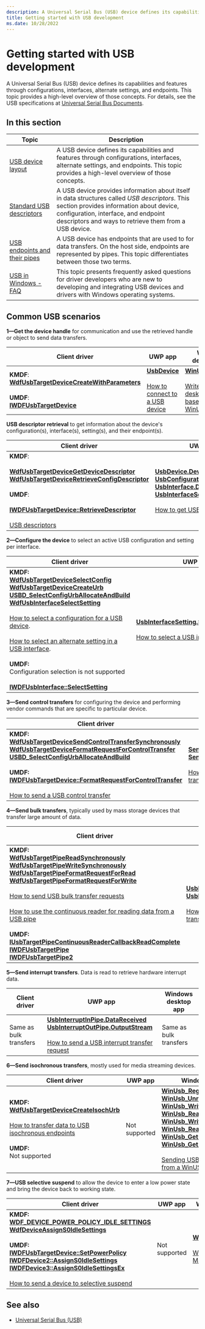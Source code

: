 ```yaml
---
description: A Universal Serial Bus (USB) device defines its capabilities and features through configurations, interfaces, alternate settings, and endpoints.
title: Getting started with USB development
ms.date: 10/28/2022
---
```


# Getting started with USB development

A Universal Serial Bus (USB) device defines its capabilities and features through configurations, interfaces, alternate settings, and endpoints. This topic provides a high-level overview of those concepts. For details, see the USB specifications at [Universal Serial Bus Documents]( https://go.microsoft.com/fwlink/p/?linkid=224892).

## In this section

| Topic | Description |
|---|---|
| [USB device layout](usb-device-layout.md) | A USB device defines its capabilities and features through configurations, interfaces, alternate settings, and endpoints. This topic provides a high-level overview of those concepts. |
| [Standard USB descriptors](standard-usb-descriptors.md) | A USB device provides information about itself in data structures called _USB descriptors_. This section provides information about device, configuration, interface, and endpoint descriptors and ways to retrieve them from a USB device. |
| [USB endpoints and their pipes](usb-endpoints-and-their-pipes.md) | A USB device has endpoints that are used to for data transfers. On the host side, endpoints are represented by pipes. This topic differentiates between those two terms. |
| [USB in Windows - FAQ](usb-faq--introductory-level.yml) | This topic presents frequently asked questions for driver developers who are new to developing and integrating USB devices and drivers with Windows operating systems. |

## Common USB scenarios

**1—Get the device handle** for communication and use the retrieved handle or object to send data transfers.

| Client driver | UWP app | Windows desktop app |
|---|---|---|
| **KMDF**:</br>**[WdfUsbTargetDeviceCreateWithParameters](/windows-hardware/drivers/ddi/wdfusb/nf-wdfusb-wdfusbtargetdevicecreatewithparameters)**</br></br>**UMDF**:<br>**[IWDFUsbTargetDevice](/windows-hardware/drivers/ddi/wudfusb/nn-wudfusb-iwdfusbtargetdevice)** | **[UsbDevice](/uwp/api/Windows.Devices.Usb.UsbDevice)**</br></br>[How to connect to a USB device](how-to-connect-to-a-usb-device--uwp-app-.md) | **[WinUsb_Initialize](/windows/win32/api/winusb/nf-winusb-winusb_initialize)**</br></br>[Write a Windows desktop app based on the WinUSB template](how-to-write-a-windows-desktop-app-that-communicates-with-a-usb-device.md) |

**USB descriptor retrieval** to get information about the device's configuration(s), interface(s), setting(s), and their endpoint(s).

| Client driver | UWP app | Windows desktop app |
|---|---|---|
| **KMDF**:<br></br>**[WdfUsbTargetDeviceGetDeviceDescriptor](/windows-hardware/drivers/ddi/wdfusb/nf-wdfusb-wdfusbtargetdevicegetdevicedescriptor)**</br>**[WdfUsbTargetDeviceRetrieveConfigDescriptor](/windows-hardware/drivers/ddi/wdfusb/nf-wdfusb-wdfusbtargetdeviceretrieveconfigdescriptor)**</br></br>**UMDF**:</br></br>**[IWDFUsbTargetDevice::RetrieveDescriptor](/windows-hardware/drivers/ddi/wudfusb/nf-wudfusb-iwdfusbtargetdevice-retrievedescriptor)**</br></br>[USB descriptors](usb-descriptors.md) | **[UsbDevice.DeviceDescriptor](/uwp/api/Windows.Devices.Usb.UsbDevice#Windows_Devices_Usb_UsbDevice_DeviceDescriptor)**</br>**[UsbConfiguration.Descriptors](/uwp/api/Windows.Devices.Usb.UsbConfiguration#Windows_Devices_Usb_UsbConfiguration_Descriptors)**</br>**[UsbInterface.Descriptors](/uwp/api/Windows.Devices.Usb.UsbInterface#Windows_Devices_Usb_UsbInterface_Descriptors)**</br>**[UsbInterfaceSetting.Descriptors](/uwp/api/Windows.Devices.Usb.UsbInterfaceSetting#Windows_Devices_Usb_UsbInterfaceSetting_Descriptors)**</br></br>[How to get USB descriptors](how-to-get-usb-descriptors--uwp-app-.md) | **[WinUsb_GetDescriptor](/windows/win32/api/winusb/nf-winusb-winusb_getdescriptor)**</br>**[WinUsb_QueryInterfaceSettings](/windows/win32/api/winusb/nf-winusb-winusb_queryinterfacesettings)**</br>**[WinUsb_QueryPipe](/windows/win32/api/winusb/nf-winusb-winusb_querypipe)**</br></br>[Query the Device for USB Descriptors](using-winusb-api-to-communicate-with-a-usb-device.md#step-2-query-the-device-for-usb-descriptors) |

**2—Configure the device** to select an active USB configuration and setting per interface.

| Client driver | UWP app | Windows desktop app |
|---|---|---|
| **KMDF:**</br>**[WdfUsbTargetDeviceSelectConfig](/windows-hardware/drivers/ddi/wdfusb/nf-wdfusb-wdfusbtargetdeviceselectconfig)**</br>**[WdfUsbTargetDeviceCreateUrb](/windows-hardware/drivers/ddi/wdfusb/nf-wdfusb-wdfusbtargetdevicecreateurb)**</br>**[USBD_SelectConfigUrbAllocateAndBuild](/windows-hardware/drivers/ddi/usbdlib/nf-usbdlib-usbd_selectconfigurballocateandbuild)**</br>**[WdfUsbInterfaceSelectSetting](/windows-hardware/drivers/ddi/wdfusb/nf-wdfusb-wdfusbinterfaceselectsetting)**</br></br>[How to select a configuration for a USB device](how-to-select-a-configuration-for-a-usb-device.md).</br></br>[How to select an alternate setting in a USB interface](select-a-usb-alternate-setting.md).</br></br>**UMDF:**</br>Configuration selection is not supported</br></br>**[IWDFUsbInterface::SelectSetting](/windows-hardware/drivers/ddi/wudfusb/nf-wudfusb-iwdfusbinterface-selectsetting)** | **[UsbInterfaceSetting.SelectSettingAsync](/uwp/api/Windows.Devices.Usb.UsbInterfaceSetting#Windows_Devices_Usb_UsbInterfaceSetting_SelectSettingAsync)**</br></br>[How to select a USB interface setting](how-to-select-a-usb-interface-setting--uwp-app-.md) | **[WinUsb_SetCurrentAlternateSetting](/windows/win32/api/winusb/nf-winusb-winusb_setcurrentalternatesetting)** |

**3—Send control transfers** for configuring the device and performing vendor commands that are specific to particular device.

| Client driver | UWP app | Windows desktop app |
|---|---|---|
| **KMDF:**</br>**[WdfUsbTargetDeviceSendControlTransferSynchronously](/windows-hardware/drivers/ddi/wdfusb/nf-wdfusb-wdfusbtargetdevicesendcontroltransfersynchronously)**</br>**[WdfUsbTargetDeviceFormatRequestForControlTransfer](/windows-hardware/drivers/ddi/wdfusb/nf-wdfusb-wdfusbtargetdeviceformatrequestforcontroltransfer)**</br>**[USBD_SelectConfigUrbAllocateAndBuild](/windows-hardware/drivers/ddi/usbdlib/nf-usbdlib-usbd_selectconfigurballocateandbuild)**</br></br>**UMDF:**</br>**[IWDFUsbTargetDevice::FormatRequestForControlTransfer](/windows-hardware/drivers/ddi/wudfusb/nf-wudfusb-iwdfusbtargetdevice-formatrequestforcontroltransfer)**</br></br>[How to send a USB control transfer](usb-control-transfer.md) | **[SendControlInTransferAsync](/uwp/api/Windows.Devices.Usb.UsbDevice#Windows_Devices_Usb_UsbDevice_SendControlInTransferAsync_Windows_Devices_Usb_UsbSetupPacket_)**</br>**[SendControlOutTransferAsync](/uwp/api/Windows.Devices.Usb.UsbDevice#Windows_Devices_Usb_UsbDevice_SendControlOutTransferAsync_Windows_Devices_Usb_UsbSetupPacket_)**</br></br>[How to send a USB control transfer](how-to-send-a-usb-control-transfer--uwp-app-.md) | **[WinUsb_ControlTransfer](/windows/win32/api/winusb/nf-winusb-winusb_controltransfer)**</br></br>[Send Control Transfer to the Default Endpoint](using-winusb-api-to-communicate-with-a-usb-device.md#step-3-send-control-transfer-to-the-default-endpoint) |

**4—Send bulk transfers**, typically used by mass storage devices that transfer large amount of data.

| Client driver | UWP app | Windows desktop app |
|---|---|---|
| **KMDF:**</br>**[WdfUsbTargetPipeReadSynchronously](/windows-hardware/drivers/ddi/wdfusb/nf-wdfusb-wdfusbtargetpipereadsynchronously)**</br>**[WdfUsbTargetPipeWriteSynchronously](/windows-hardware/drivers/ddi/wdfusb/nf-wdfusb-wdfusbtargetpipewritesynchronously)**</br>**[WdfUsbTargetPipeFormatRequestForRead](/windows-hardware/drivers/ddi/wdfusb/nf-wdfusb-wdfusbtargetpipeformatrequestforread)**</br>**[WdfUsbTargetPipeFormatRequestForWrite](/windows-hardware/drivers/ddi/wdfusb/nf-wdfusb-wdfusbtargetpipeformatrequestforwrite)**</br></br>[How to send USB bulk transfer requests](usb-bulk-and-interrupt-transfer.md)</br></br>[How to use the continuous reader for reading data from a USB pipe](how-to-use-the-continous-reader-for-getting-data-from-a-usb-endpoint--umdf-.md)</br></br>**UMDF:**</br>**[IUsbTargetPipeContinuousReaderCallbackReadComplete](/windows-hardware/drivers/ddi/wudfusb/nn-wudfusb-iusbtargetpipecontinuousreadercallbackreadcomplete)**</br>**[IWDFUsbTargetPipe](/windows-hardware/drivers/ddi/wudfusb/nn-wudfusb-iwdfusbtargetpipe)**</br>**[IWDFUsbTargetPipe2](/windows-hardware/drivers/ddi/wudfusb/nn-wudfusb-iwdfusbtargetpipe2)** | **[UsbBulkInPipe.InputStream](/uwp/api/Windows.Devices.Usb.UsbBulkInPipe#Windows_Devices_Usb_UsbBulkInPipe_InputStream)**</br>**[UsbBulkOutPipe.OutputStream](/uwp/api/Windows.Devices.Usb.UsbBulkOutPipe#Windows_Devices_Usb_UsbBulkOutPipe_OutputStream)**</br></br>[How to send a USB bulk transfer request](how-to-send-a-usb-bulk-transfer--uwp-app-.md) | **[WinUsb_WritePipe](/windows/win32/api/winusb/nf-winusb-winusb_writepipe)**</br>**[WinUsb_ReadPipe](/windows/win32/api/winusb/nf-winusb-winusb_readpipe)**</br></br>[Issue I/O Requests](using-winusb-api-to-communicate-with-a-usb-device.md#step-4-issue-io-requests) |

**5—Send interrupt transfers**. Data is read to retrieve hardware interrupt data.

| Client driver | UWP app | Windows desktop app |
|---|---|---|
| Same as bulk transfers | **[UsbInterruptInPipe.DataReceived](/uwp/api/Windows.Devices.Usb.UsbInterruptInPipe#Windows_Devices_Usb_UsbInterruptInPipe_DataReceived)**</br>**[UsbInterruptOutPipe.OutputStream](/uwp/api/Windows.Devices.Usb.UsbInterruptOutPipe#Windows_Devices_Usb_UsbInterruptOutPipe_OutputStream)**</br></br>[How to send a USB interrupt transfer request](how-to-send-a-usb-interrupt-transfer--uwp-app-.md) | Same as bulk transfers |

**6—Send isochronous transfers**, mostly used for media streaming devices.

| Client driver | UWP app | Windows desktop app |
|---|---|---|
| **KMDF:**</br>**[WdfUsbTargetDeviceCreateIsochUrb](/windows-hardware/drivers/ddi/wdfusb/nf-wdfusb-wdfusbtargetdevicecreateisochurb)**</br></br>[How to transfer data to USB isochronous endpoints](transfer-data-to-isochronous-endpoints.md)</br></br>**UMDF:**</br>Not supported | Not supported | **[WinUsb_RegisterIsochBuffer](/windows/win32/api/winusb/nf-winusb-winusb_registerisochbuffer)**</br>**[WinUsb_UnregisterIsochBuffer](/windows/win32/api/winusb/nf-winusb-winusb_unregisterisochbuffer)**</br>**[WinUsb_WriteIsochPipeAsap](/windows/win32/api/winusb/nf-winusb-winusb_writeisochpipeasap)**</br>**[WinUsb_ReadIsochPipeAsap](/windows/win32/api/winusb/nf-winusb-winusb_readisochpipeasap)**</br>**[WinUsb_WriteIsochPipe](/windows/win32/api/winusb/nf-winusb-winusb_writeisochpipe)**</br>**[WinUsb_ReadIsochPipe](/windows/win32/api/winusb/nf-winusb-winusb_readisochpipe)**</br>**[WinUsb_GetCurrentFrameNumber](/windows/win32/api/winusb/nf-winusb-winusb_getcurrentframenumber)**</br>**[WinUsb_GetAdjustedFrameNumber](/windows/win32/api/winusb/nf-winusb-winusb_getadjustedframenumber)**</br></br>[Sending USB isochronous transfers from a WinUSB desktop app](getting-set-up-to-use-windows-devices-usb.md) |

**7—USB selective suspend** to allow the device to enter a low power state and bring the device back to working state.

| Client driver | UWP app | Windows desktop app |
|---|---|---|
| **KMDF:**</br>**[WDF_DEVICE_POWER_POLICY_IDLE_SETTINGS](/windows-hardware/drivers/ddi/wdfdevice/ns-wdfdevice-_wdf_device_power_policy_idle_settings)**</br>**[WdfDeviceAssignS0IdleSettings](/windows-hardware/drivers/ddi/wdfdevice/nf-wdfdevice-wdfdeviceassigns0idlesettings)**</br></br>**UMDF:**</br>**[IWDFUsbTargetDevice::SetPowerPolicy](/windows-hardware/drivers/ddi/wudfusb/nf-wudfusb-iwdfusbtargetdevice-setpowerpolicy)**</br>**[IWDFDevice2::AssignS0IdleSettings](/windows-hardware/drivers/ddi/wudfddi/nf-wudfddi-iwdfdevice2-assigns0idlesettings)**</br>**[IWDFDevice3::AssignS0IdleSettingsEx](/windows-hardware/drivers/ddi/wudfddi/nf-wudfddi-iwdfdevice3-assigns0idlesettingsex)**</br></br>[How to send a device to selective suspend](/windows-hardware/drivers/usbcon/) | Not supported | **[WinUsb_SetPowerPolicy](/windows/win32/api/winusb/nf-winusb-winusb_setpowerpolicy)**</br></br>[WinUSB Power Management](winusb-power-management.md) |

## See also

- [Universal Serial Bus (USB)](../index.yml)
